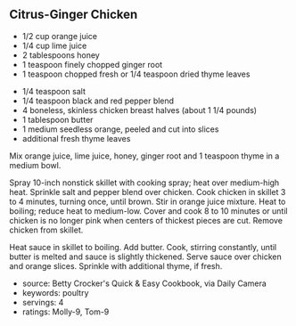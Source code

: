 Citrus-Ginger Chicken
---------------------

- 1/2 cup orange juice
- 1/4 cup lime juice
- 2 tablespoons honey
- 1 teaspoon finely chopped ginger root
- 1 teaspoon chopped fresh or 1/4 teaspoon dried thyme leaves
<!-- -->
- 1/4 teaspoon salt
- 1/4 teaspoon black and red pepper blend
- 4 boneless, skinless chicken breast halves (about 1 1/4 pounds)
- 1 tablespoon butter
- 1 medium seedless orange, peeled and cut into slices
- additional fresh thyme leaves

Mix orange juice, lime juice, honey, ginger root and 1 teaspoon thyme
in a medium bowl.

Spray 10-inch nonstick skillet with cooking spray; heat over
medium-high heat.  Sprinkle salt and pepper blend over chicken.  Cook
chicken in skillet 3 to 4 minutes, turning once, until brown.  Stir in
orange juice mixture.  Heat to boiling; reduce heat to medium-low.
Cover and cook 8 to 10 minutes or until chicken is no longer pink when
centers of thickest pieces are cut.  Remove chicken from skillet.

Heat sauce in skillet to boiling.  Add butter.  Cook, stirring
constantly, until butter is melted and sauce is slightly thickened.
Serve sauce over chicken and orange slices.  Sprinkle with additional
thyme, if fresh.

- source: Betty Crocker's Quick & Easy Cookbook, via Daily Camera
- keywords: poultry
- servings: 4
- ratings: Molly-9, Tom-9
